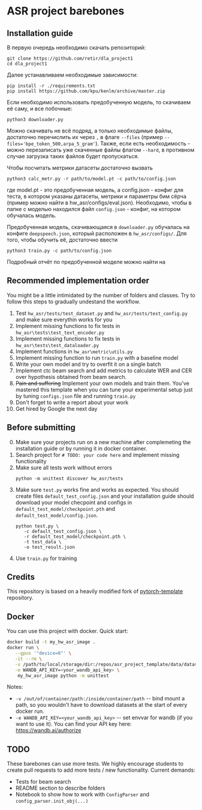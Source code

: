 # ASR project barebones

## Installation guide

В первую очередь необходимо скачать репозиторий: 

```shell
git clone https://github.com/retir/dla_project1
cd dla_project1
```
Далее устанавливаем необходимые зависимости:

```shell
pip install -r ./requirements.txt
pip install https://github.com/kpu/kenlm/archive/master.zip
```

Если необходимо использовать предобученную модель, то скачиваем её саму, и все побочные:

```shell
python3 downloader.py
```
Можно скачивать не всё подряд, а только необходимые файлы, достаточно перечислить их через `,` в флаге `--files` (пример `--files='bpe_token_500,arpa_5_gram'`). Также, если есть необходимость - можно перезаписать уже скаченные файлы флагом `--hard`, в противном случае загрузка таких файлов будет пропускаться.

Чтобы посчитать метрики датасеты достаточно вызвать 

```shell
python3 calc_metr.py -r path/to/model.pt -c path/to/config.json
```
где model.pt - это предобученная модель, а config.json - конфиг для теста, в котором указаны датасеты, метрики и параметры бим сёрча (пример можно найти в hw_asr/configs/eval.json). Необходимо, чтобы в папке с моделью находился файл `config.json` - конфиг, на котором обучалась модель.

Предобученная модель, скачивающаяся в `downloader.py` обучалась на конфиге `deepspeech.json`, который расположен в `hw_asr/configs/`.
Для того, чтобы обучить её, достаточно ввести

```shell
python3 train.py -c path/to/config.json
```



Подробный отчёт по предобученной моделе можно найти на <link>

## Recommended implementation order

You might be a little intimidated by the number of folders and classes. Try to follow this steps to gradually undestand
the workflow.

1) Test `hw_asr/tests/test_dataset.py`  and `hw_asr/tests/test_config.py` and make sure everythin works for you
2) Implement missing functions to fix tests in  `hw_asr\tests\test_text_encoder.py`
3) Implement missing functions to fix tests in  `hw_asr\tests\test_dataloader.py`
4) Implement functions in `hw_asr\metric\utils.py`
5) Implement missing function to run `train.py` with a baseline model
6) Write your own model and try to overfit it on a single batch
7) Implement ctc beam search and add metrics to calculate WER and CER over hypothesis obtained from beam search.
8) ~~Pain and suffering~~ Implement your own models and train them. You've mastered this template when you can tune your
   experimental setup just by tuning `configs.json` file and running `train.py`
9) Don't forget to write a report about your work
10) Get hired by Google the next day

## Before submitting

0) Make sure your projects run on a new machine after complemeting the installation guide or by 
   running it in docker container.
1) Search project for `# TODO: your code here` and implement missing functionality
2) Make sure all tests work without errors
   ```shell
   python -m unittest discover hw_asr/tests
   ```
3) Make sure `test.py` works fine and works as expected. You should create files `default_test_config.json` and your
   installation guide should download your model checpoint and configs in `default_test_model/checkpoint.pth`
   and `default_test_model/config.json`.
   ```shell
   python test.py \
      -c default_test_config.json \
      -r default_test_model/checkpoint.pth \
      -t test_data \
      -o test_result.json
   ```
4) Use `train.py` for training

## Credits

This repository is based on a heavily modified fork
of [pytorch-template](https://github.com/victoresque/pytorch-template) repository.

## Docker

You can use this project with docker. Quick start:

```bash 
docker build -t my_hw_asr_image . 
docker run \
   --gpus '"device=0"' \
   -it --rm \
   -v /path/to/local/storage/dir:/repos/asr_project_template/data/datasets \
   -e WANDB_API_KEY=<your_wandb_api_key> \
	my_hw_asr_image python -m unittest 
```

Notes:

* `-v /out/of/container/path:/inside/container/path` -- bind mount a path, so you wouldn't have to download datasets at
  the start of every docker run.
* `-e WANDB_API_KEY=<your_wandb_api_key>` -- set envvar for wandb (if you want to use it). You can find your API key
  here: https://wandb.ai/authorize

## TODO

These barebones can use more tests. We highly encourage students to create pull requests to add more tests / new
functionality. Current demands:

* Tests for beam search
* README section to describe folders
* Notebook to show how to work with `ConfigParser` and `config_parser.init_obj(...)`

